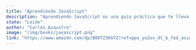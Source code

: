 ```yaml
---
title: "Aprendiendo JavaScript"
description: "Aprendiendo JavaScript es una guía práctica que te lleva desde los fundamentos hasta conceptos clave del lenguaje más popular del desarrollo web."
state: "Leido"
author: "Carlos Azaustre"
image: "/img/books/javascript.png"
link: "https://www.amazon.com/dp/B08TZ3HSYZ?ref=ppx_yo2ov_dt_b_fed_asin_title"
---
```



